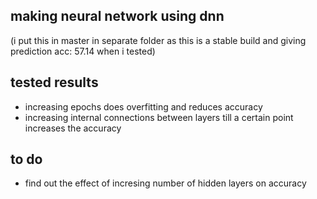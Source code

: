 making neural network using dnn 
-----------------------------------
(i put this in master in separate folder as this is a stable build and giving prediction acc: 57.14 when i tested)


tested results
----------------
- increasing epochs does overfitting and reduces accuracy
- increasing internal connections between layers till a certain point increases the accuracy

to do
---------
- find out the effect of incresing number of hidden layers on accuracy

